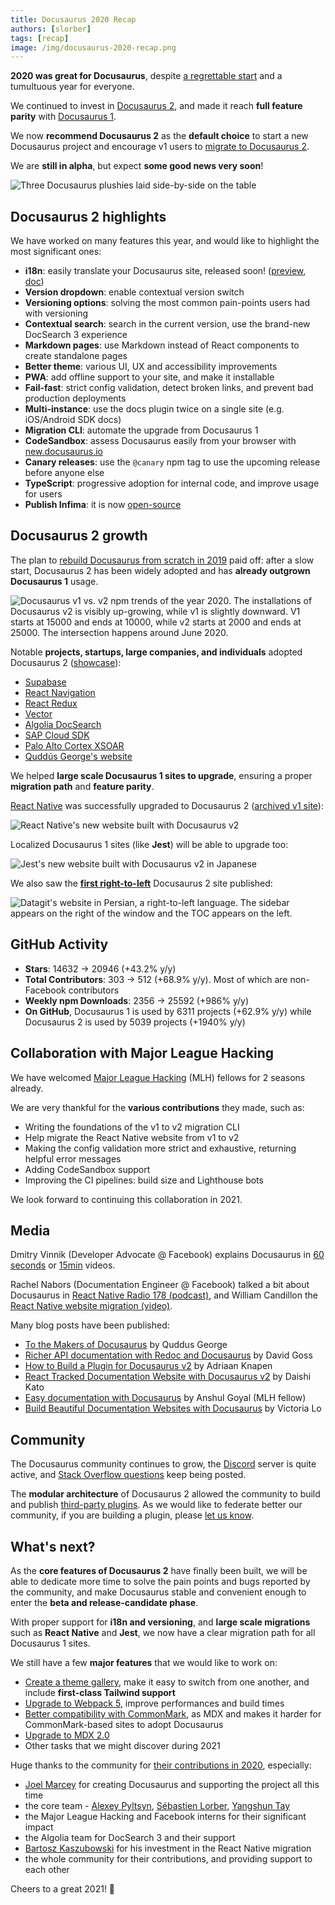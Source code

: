 ```yaml
---
title: Docusaurus 2020 Recap
authors: [slorber]
tags: [recap]
image: /img/docusaurus-2020-recap.png
---
```


**2020 was great for Docusaurus**, despite [a regrettable start](https://docusaurus.io/blog/2020/01/07/tribute-to-endi) and a tumultuous year for everyone.

We continued to invest in [Docusaurus 2](https://docusaurus.io/), and made it reach **full feature parity** with [Docusaurus 1](https://v1.docusaurus.io/).

We now **recommend Docusaurus 2** as the **default choice** to start a new Docusaurus project and encourage v1 users to [migrate to Docusaurus 2](https://docusaurus.io/docs/migration).

We are **still in alpha**, but expect **some good news very soon**!

![Three Docusaurus plushies laid side-by-side on the table](/img/blog/2020-recap/docusaurus-plushie-banner.jpeg)

<!--truncate-->

## Docusaurus 2 highlights

We have worked on many features this year, and would like to highlight the most significant ones:

- **i18n**: easily translate your Docusaurus site, released soon! ([preview](https://github.com/facebook/docusaurus/pull/3325), [doc](https://docusaurus.io/docs/next/i18n/introduction))
- **Version dropdown**: enable contextual version switch
- **Versioning options**: solving the most common pain-points users had with versioning
- **Contextual search**: search in the current version, use the brand-new DocSearch 3 experience
- **Markdown pages**: use Markdown instead of React components to create standalone pages
- **Better theme**: various UI, UX and accessibility improvements
- **PWA**: add offline support to your site, and make it installable
- **Fail-fast**: strict config validation, detect broken links, and prevent bad production deployments
- **Multi-instance**: use the docs plugin twice on a single site (e.g. iOS/Android SDK docs)
- **Migration CLI**: automate the upgrade from Docusaurus 1
- **CodeSandbox**: assess Docusaurus easily from your browser with [new.docusaurus.io](https://new.docusaurus.io/)
- **Canary releases**: use the `@canary` npm tag to use the upcoming release before anyone else
- **TypeScript**: progressive adoption for internal code, and improve usage for users
- **Publish Infima**: it is now [open-source](https://github.com/facebookincubator/infima)

## Docusaurus 2 growth

The plan to [rebuild Docusaurus from scratch in 2019](https://docusaurus.io/blog/2019/12/30/docusaurus-2019-recap) paid off: after a slow start, Docusaurus 2 has been widely adopted and has **already outgrown Docusaurus 1** usage.

![Docusaurus v1 vs. v2 npm trends of the year 2020. The installations of Docusaurus v2 is visibly up-growing, while v1 is slightly downward. V1 starts at 15000 and ends at 10000, while v2 starts at 2000 and ends at 25000. The intersection happens around June 2020.](/img/blog/2020-recap/docusaurus-npm-trends.png)

Notable **projects, startups, large companies, and individuals** adopted Docusaurus 2 ([showcase](https://docusaurus.io/showcase)):

- [Supabase](https://supabase.io)
- [React Navigation](https://reactnavigation.org)
- [React Redux](https://react-redux.js.org/)
- [Vector](https://vector.dev)
- [Algolia DocSearch](https://docsearch.algolia.com)
- [SAP Cloud SDK](https://sap.github.io/cloud-sdk)
- [Palo Alto Cortex XSOAR](https://xsoar.pan.dev)
- [Quddús George's website](https://portfoliosaurus.now.sh)

We helped **large scale Docusaurus 1 sites to upgrade**, ensuring a proper **migration path** and **feature parity**.

[React Native](https://reactnative.dev/) was successfully upgraded to Docusaurus 2 ([archived v1 site](http://archive.reactnative.dev/)):

![React Native's new website built with Docusaurus v2](/img/blog/2020-recap/react-native-screenshot.png)

Localized Docusaurus 1 sites (like **Jest**) will be able to upgrade too:

![Jest's new website built with Docusaurus v2 in Japanese](/img/blog/2020-recap/jest-screenshot.png)

We also saw the [**first right-to-left**](https://datagit.ir/) Docusaurus 2 site published:

![Datagit's website in Persian, a right-to-left language. The sidebar appears on the right of the window and the TOC appears on the left.](/img/blog/2020-recap/datagit-rtl-screenshot.png)

## GitHub Activity

- **Stars**: 14632 → 20946 (+43.2% y/y)
- **Total Contributors**: 303 → 512 (+68.9% y/y). Most of which are non-Facebook contributors
- **Weekly npm Downloads**: 2356 → 25592 (+986% y/y)
- **On GitHub**, Docusaurus 1 is used by 6311 projects (+62.9% y/y) while Docusaurus 2 is used by 5039 projects (+1940% y/y)

## Collaboration with Major League Hacking

We have welcomed [Major League Hacking](https://mlh.io/) (MLH) fellows for 2 seasons already.

We are very thankful for the **various contributions** they made, such as:

- Writing the foundations of the v1 to v2 migration CLI
- Help migrate the React Native website from v1 to v2
- Making the config validation more strict and exhaustive, returning helpful error messages
- Adding CodeSandbox support
- Improving the CI pipelines: build size and Lighthouse bots

We look forward to continuing this collaboration in 2021.

## Media

Dmitry Vinnik (Developer Advocate @ Facebook) explains Docusaurus in [60 seconds](https://www.youtube.com/watch?v=_An9EsKPhp0) or [15min](https://www.youtube.com/watch?v=Yhyx7otSksg) videos.

Rachel Nabors (Documentation Engineer @ Facebook) talked a bit about Docusaurus in [React Native Radio 178 (podcast)](https://reactnativeradio.com/episodes/178-documenting-react-native-with-rachel-nabors-gWxwySPl), and William Candillon the [React Native website migration (video)](https://www.youtube.com/watch?v=-zhjq2ECKq4).

Many blog posts have been published:

- [To the Makers of Docusaurus](https://portfoliosaurus.now.sh/blog/toTheMakers) by Quddus George
- [Richer API documentation with Redoc and Docusaurus](https://davidgoss.co/blog/api-documentation-redoc-docusaurus/) by David Goss
- [How to Build a Plugin for Docusaurus v2](https://aknapen.nl/blog/how-to-build-a-plugin-for-docusaurus-v2/) by Adriaan Knapen
- [React Tracked Documentation Website with Docusaurus v2](https://blog.axlight.com/posts/react-tracked-documentation-website-with-docusaurus-v2/) by Daishi Kato
- [Easy documentation with Docusaurus](https://blog.logrocket.com/easy-documentation-with-docusaurus/) by Anshul Goyal (MLH fellow)
- [Build Beautiful Documentation Websites with Docusaurus](https://lo-victoria.com/build-beautiful-documentation-websites-with-docusaurus) by Victoria Lo

## Community

The Docusaurus community continues to grow, the [Discord](https://discord.gg/docusaurus) server is quite active, and [Stack Overflow questions](https://stackoverflow.com/questions/tagged/docusaurus) keep being posted.

The **modular architecture** of Docusaurus 2 allowed the community to build and publish [third-party plugins](https://docusaurus.io/community/resources#community-plugins-). As we would like to federate better our community, if you are building a plugin, please [let us know](https://github.com/facebook/docusaurus/discussions/4025).

## What's next?

As the **core features of Docusaurus 2** have finally been built, we will be able to dedicate more time to solve the pain points and bugs reported by the community, and make Docusaurus stable and convenient enough to enter the **beta and release-candidate phase**.

With proper support for **i18n and versioning**, and **large scale migrations** such as **React Native** and **Jest**, we now have a clear migration path for all Docusaurus 1 sites.

We still have a few **major features** that we would like to work on:

- [Create a theme gallery](https://github.com/facebook/docusaurus/issues/3522), make it easy to switch from one another, and include **first-class Tailwind support**
- [Upgrade to Webpack 5](https://github.com/facebook/docusaurus/issues/4027), improve performances and build times
- [Better compatibility with CommonMark](https://github.com/facebook/docusaurus/issues/3018), as MDX and makes it harder for CommonMark-based sites to adopt Docusaurus
- [Upgrade to MDX 2.0](https://github.com/facebook/docusaurus/issues/4029)
- Other tasks that we might discover during 2021

Huge thanks to the community for [their contributions in 2020](https://github.com/facebook/docusaurus/graphs/contributors?from=2020-01-01\&to=2021-01-01\&type=c), especially:

- [Joel Marcey](https://github.com/JoelMarcey) for creating Docusaurus and supporting the project all this time
- the core team - [Alexey Pyltsyn](https://github.com/lex111), [Sébastien Lorber](https://sebastienlorber.com), [Yangshun Tay](https://twitter.com/yangshunz)
- the Major League Hacking and Facebook interns for their significant impact
- the Algolia team for DocSearch 3 and their support
- [Bartosz Kaszubowski](https://github.com/Simek) for his investment in the React Native migration
- the whole community for their contributions, and providing support to each other

Cheers to a great 2021! 🎉
